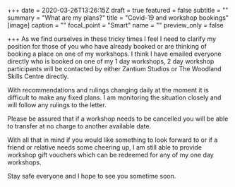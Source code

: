 +++
date = 2020-03-26T13:26:15Z
draft = true
featured = false
subtitle = ""
summary = "What are my plans?"
title = "Covid-19 and workshop bookings"
[image]
caption = ""
focal_point = "Smart"
name = ""
preview_only = false

+++
As we find ourselves in these tricky times I feel I need to clarify my position for those of you who have already booked or are thinking of booking a place on one of my workshops. I  think I have emailed everyone directly who is booked on one of my 1 day workshops, 2 day workshop participants will be contacted by either Zantium Studios or The Woodland Skills Centre directly.

With recommendations and rulings changing daily at the moment it is difficult to make any fixed plans. I am monitoring the situation closely and will follow any rulings to the letter.

Please be assured that if a workshop needs to be cancelled you will be able to transfer at no charge to another available date. 

With all that in mind if you would like something to look forward to or if a friend or relative needs some cheering up, I am still able to provide workshop gift vouchers which can be redeemed for any of my one day workshops.

Stay safe everyone and I hope to see you sometime soon.